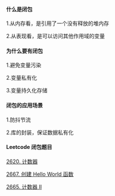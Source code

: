 
#### 什么是闭包

1.从内存看，是引用了一个没有释放的堆内存

2.从表现看，是可以访问其他作用域的变量

#### 为什么要有闭包

1.避免变量污染

2.变量私有化

3.变量持久化存储

#### 闭包的应用场景

1.防抖节流

2.库的封装，保证数据私有化

#### Leetcode 闭包题目

[2620. 计数器](https://leetcode.cn/problems/counter/)

[2667. 创建 Hello World 函数](https://leetcode.cn/problems/create-hello-world-function/)

[2665. 计数器 II](https://leetcode.cn/problems/counter-ii/)